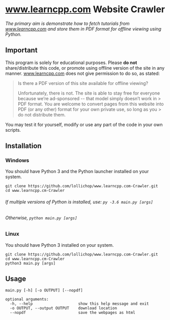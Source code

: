 # www.learncpp.com Website Crawler

_The primary aim is demonstrate how to fetch tutorials from www.learncpp.com and store them in PDF format for offline viewing using Python._

## Important

This program is solely for educational purposes. Please **do not** share/distribute this code, or promote using offline version of the site in any manner. www.learncpp.com does not give permission to do so, as stated:

> Is there a PDF version of this site available for offline viewing?
>
> Unfortunately, there is not. The site is able to stay free for everyone because we’re ad-sponsored -- that model simply doesn’t work in > PDF format. You are welcome to convert pages from this website into PDF (or any other) format for your own private use, so long as you > do not distribute them.

You may test it for yourself, modify or use any part of the code in your own scripts.

## Installation 

### Windows

You should have Python 3 and the Python launcher installed on your system. 

```
git clone https://github.com/lollichop/www.learncpp.com-Crawler.git
cd www.learncpp.cm-Crawler
```
###### If multiple versions of Python is installed, use: `py -3.6 main.py [args]`
###### Otherwise, `python main.py [args]`

### Linux

You should have Python 3 installed on your system.

```
git clone https://github.com/lollichop/www.learncpp.com-Crawler.git
cd www.learncpp.cm-Crawler
python3 main.py [args]
```

## Usage

```
main.py [-h] [-o OUTPUT] [--nopdf]

optional arguments:
  -h, --help                    show this help message and exit
  -o OUTPUT, --output OUTPUT    download location
  --nopdf                       save the webpages as html
 ```
